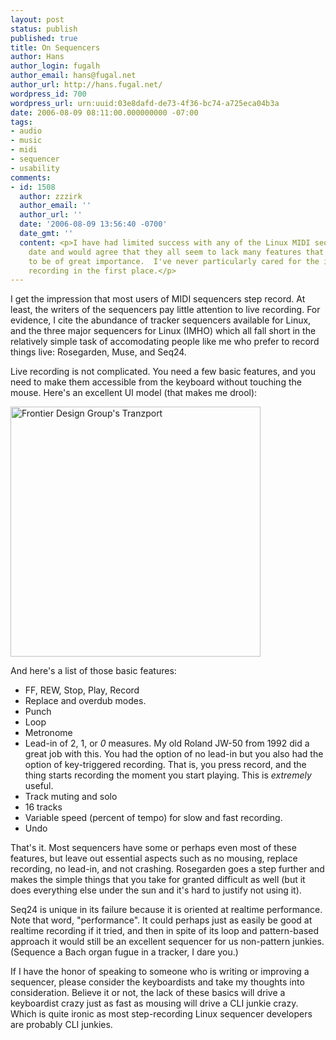 ```yaml
---
layout: post
status: publish
published: true
title: On Sequencers
author: Hans
author_login: fugalh
author_email: hans@fugal.net
author_url: http://hans.fugal.net/
wordpress_id: 700
wordpress_url: urn:uuid:03e8dafd-de73-4f36-bc74-a725eca04b3a
date: 2006-08-09 08:11:00.000000000 -07:00
tags:
- audio
- music
- midi
- sequencer
- usability
comments:
- id: 1508
  author: zzzirk
  author_email: ''
  author_url: ''
  date: '2006-08-09 13:56:40 -0700'
  date_gmt: ''
  content: <p>I have had limited success with any of the Linux MIDI sequencers to
    date and would agree that they all seem to lack many features that seem to me
    to be of great importance.  I've never particularly cared for the idea of step
    recording in the first place.</p>
---
```

<p>I get the impression that most users of MIDI sequencers step record. At least,
the writers of the sequencers pay little attention to live recording. For
evidence, I cite the abundance of tracker sequencers available for Linux, and
the three major sequencers for Linux (IMHO) which all fall short in the
relatively simple task of accomodating people like me who prefer to record
things live: Rosegarden, Muse, and Seq24.</p>

<p>Live recording is not complicated. You need a few basic features, and you need
to make them accessible from the keyboard without touching the mouse. Here's an excellent UI model (that makes me drool):</p>

<p><a href="http://frontierdesign.com/Products/TranzPort"><img src="http://frontierdesign.com/media/lr/tranzport.jpg"
width="400" alt="Frontier Design Group's Tranzport" /></a></p>

<p>And here's a list of those basic features:</p>

<ul>
<li>FF, REW, Stop, Play, Record</li>
<li>Replace and overdub modes.</li>
<li>Punch</li>
<li>Loop</li>
<li>Metronome</li>
<li>Lead-in of 2, 1, or <em>0</em> measures. My old Roland JW-50 from 1992 did a great job with this. You had the option of no lead-in but you also had the option of key-triggered recording. That is, you press record, and the thing starts recording the moment you start playing. This is <em>extremely</em> useful.</li>
<li>Track muting and solo</li>
<li>16 tracks</li>
<li>Variable speed (percent of tempo) for slow and fast recording. </li>
<li>Undo</li>
</ul>

<p>That's it. Most sequencers have some or perhaps even most of these features,
but leave out essential aspects such as no mousing, replace recording, no
lead-in, and not crashing. Rosegarden goes a step further and makes the simple
things that you take for granted difficult as well (but it does everything else
under the sun and it's hard to justify not using it).</p>

<p>Seq24 is unique in its failure because it is oriented at realtime performance.
Note that word, "performance". It could perhaps just as easily be good at
realtime recording if it tried, and then in spite of its loop and pattern-based
approach it would still be an excellent sequencer for us non-pattern junkies.
(Sequence a Bach organ fugue in a tracker, I dare you.)</p>

<p>If I have the honor of speaking to someone who is writing or improving a
sequencer, please consider the keyboardists and take my thoughts into
consideration. Believe it or not, the lack of these basics will drive a
keyboardist crazy just as fast as mousing will drive a CLI junkie crazy. Which
is quite ironic as most step-recording Linux sequencer developers are probably
CLI junkies.</p>
